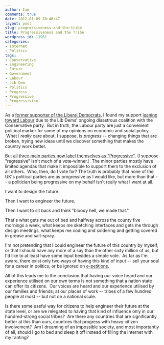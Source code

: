 ```yaml
---
author: Ian
comments: true
date: 2012-01-09 18:46:47
layout: post
slug: progressiveness-and-the-tribe
title: Progressiveness and the Tribe
wordpress_id: 11961
categories:
- Internet
- Politics
tags:
- Conservative
- Engineering
- Future
- Government
- Labour
- Lib Dem
- Politics
- Progress
- Progressive
- Progressivism
---
```


As a [former supporter of the Liberal Democrats](http://onlydreaming.net/blog/the-dilemma-of-the-young-socialist), I found my support [leaning toward Labour](http://onlydreaming.net/blog/new-labour-gone-but-not-forgotten) due to the Lib Dems' ongoing disastrous coalition with the Conservative party.  But in truth, the Labour party are just a convenient political marker for some of my opinions on economic and social policy.  What I _really_ care about, I suppose, is _progress_ -- changing things that are broken, trying new ideas until we discover something that makes the country work better.

But [all three main parties now label themselves as "Progressive"](http://www.bbc.co.uk/news/uk-politics-11785483). (I suppose "regressive" isn't much of a vote-winner.)  The minor parties mostly have limited agendas that make it impossible to support them to the exclusion of all others.  Who, then, do I vote for? The truth is probably that none of the UK's political parties are as progressive as I would like, but more than that -- a politician being progressive on my behalf isn't really what I want at all.

I want to design the future.

Then I want to engineer the future.

Then I want to sit back and think "bloody hell, we made that."

That's what gets me out of bed and halfway across the county five mornings a week, what keeps me sketching interfaces and gets me through design meetings, what keeps me coding and soldering and getting covered in grease and salt-spray.

I'm not pretending that I could engineer the future of this country by myself, or that I should have any more of a say than the other sixty million of us, but I'd like to at least have some input besides a simple vote.  As far as I'm aware, there exist only two ways of having this kind of input -- sell your soul for a career in politics, or be ignored on [e-petitions](http://epetitions.direct.gov.uk/).

All of this leads me to the conclusion that having our voice heard and our experience utilised on our own terms is not something that a nation state can offer its citizens.  Our voices are heard and our experience utilised by our families and friends; at our places of work -- tribes of a few hundred people at most -- but not on a national scale.

Is there some useful way for citizens to help engineer their future at the state level, or are we relegated to having that kind of influence only in our hundred-strong social tribes?  Are there any countries that are significantly better at this than ours, countries that progress with heavy citizen involvement?  Am I dreaming of an impossible society, and most importantly of all, should I go to bed and sleep it off instead of filling the internet with my ranting?
